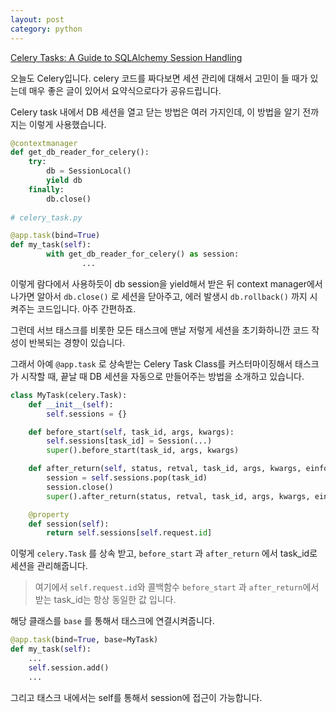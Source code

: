 ```yaml
---
layout: post
category: python
---
```


[Celery Tasks: A Guide to SQLAlchemy Session Handling](https://celery.school/sqlalchemy-session-celery-tasks)

오늘도 Celery입니다. celery 코드를 짜다보면 세션 관리에 대해서 고민이 들 때가 있는데 매우 좋은 글이 있어서 요약식으로다가 공유드립니다.

Celery task 내에서 DB 세션을 열고 닫는 방법은 여러 가지인데, 이 방법을 알기 전까지는 이렇게 사용했습니다.

```python
@contextmanager
def get_db_reader_for_celery():
    try:
        db = SessionLocal()
        yield db
    finally:
        db.close()
 
# celery_task.py

@app.task(bind=True)
def my_task(self):
		with get_db_reader_for_celery() as session:
				...
```

이렇게 람다에서 사용하듯이 db session을 yield해서 받은 뒤 context manager에서 나가면 알아서 `db.close()` 로 세션을 닫아주고, 에러 발생시 `db.rollback()` 까지 시켜주는 코드입니다. 아주 간편하죠.

그런데 서브 태스크를 비롯한 모든 태스크에 맨날 저렇게 세션을 초기화하니깐 코드 작성이 반복되는 경향이 있습니다.

그래서 아예 `@app.task` 로 상속받는 Celery Task Class를 커스터마이징해서 태스크가 시작할 때, 끝날 때 DB 세션을 자동으로 만들어주는 방법을 소개하고 있습니다.

```python
class MyTask(celery.Task):
    def __init__(self):
        self.sessions = {}

    def before_start(self, task_id, args, kwargs):
        self.sessions[task_id] = Session(...)
        super().before_start(task_id, args, kwargs)

    def after_return(self, status, retval, task_id, args, kwargs, einfo):
        session = self.sessions.pop(task_id)
        session.close()
        super().after_return(status, retval, task_id, args, kwargs, einfo)

    @property
    def session(self):
        return self.sessions[self.request.id] 
```

이렇게 `celery.Task` 를 상속 받고, `before_start` 과 `after_return` 에서 task_id로 세션을 관리해줍니다. 

> 여기에서 `self.request.id`와 콜백함수 `before_start` 과 `after_return`에서 받는 task_id는 항상 동일한 값 입니다.
> 

해당 클래스를 `base` 를 통해서 태스크에 연결시켜줍니다.

```python
@app.task(bind=True, base=MyTask)
def my_task(self):
	...
	self.session.add()
	...
```

그리고 태스크 내에서는 self를 통해서 session에 접근이 가능합니다.
